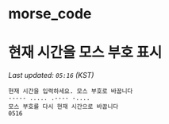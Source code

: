 # morse_code
# 현재 시간을 모스 부호 표시
<!-- MORSE_TIME_START -->
_Last updated: `05:16` (KST)_

```
현재 시간을 입력하세요. 모스 부호로 바꿉니다
----- ..... .---- -....
모스 부호를 다시 현재 시간으로 바꿉니다
0516
```
<!-- MORSE_TIME_END -->

